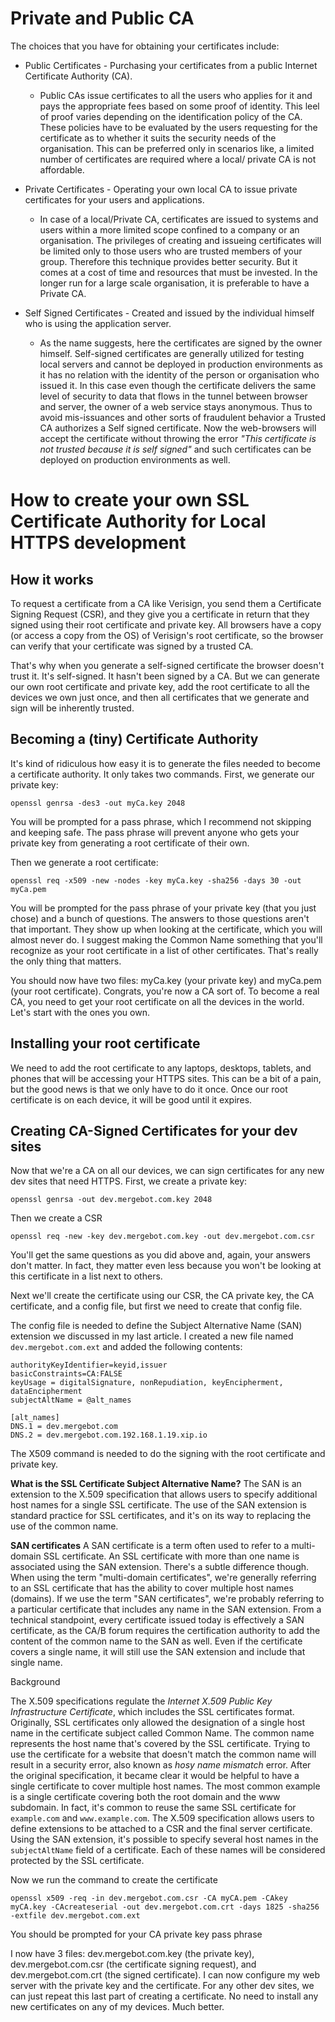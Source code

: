 # Private and Public CA

The choices that you have for obtaining your certificates include:

* Public Certificates - Purchasing your certificates from a public
Internet Certificate Authority (CA).

  * Public CAs issue certificates to all the users who applies for
  it and pays the appropriate fees based on some proof of identity.
  This leel of proof varies depending on the identification policy
  of the CA. These policies have to be evaluated by the users
  requesting for the certificate as to whether it suits the security
  needs of the organisation. This can be preferred only in scenarios
  like, a limited number of certificates are required where a local/
  private CA is not affordable.

* Private Certificates - Operating your own local CA to issue
private certificates for your users and applications.

  * In case of a local/Private CA, certificates are issued to
  systems and users within a more limited scope confined to a
  company or an organisation. The privileges of creating and
  issueing certificates will be limited only to those users who are
  trusted members of your group. Therefore this technique provides
  better security. But it comes at a cost of time and resources that
  must be invested. In the longer run for a large scale 
  organisation, it is preferable to have a Private CA.

* Self Signed Certificates - Created and issued by the individual
himself who is using the application server.

  * As the name suggests, here the certificates are signed by the
  owner himself. Self-signed certificates are generally utilized
  for testing local servers and cannot be deployed in production
  environments as it has no relation with the identity of the
  person or organisation who issued it. In this case even though
  the certificate delivers the same level of security to data that
  flows in the tunnel between browser and server, the owner of a web
  service stays anonymous. Thus to avoid mis-issuances and other
  sorts of fraudulent behavior a Trusted CA authorizes a Self signed
  certificate. Now the web-browsers will accept the certificate without throwing the error *"This certificate is not trusted
  because it is self signed"* and such certificates can be deployed
  on production environments as well.

# How to create your own SSL Certificate Authority for Local HTTPS development

## How it works
To request a certificate from a CA like Verisign, you send them a
Certificate Signing Request (CSR), and they give you a certificate
in return that they signed using their root certificate and private
key. All browsers have a copy (or access a copy from the OS) of
Verisign's root certificate, so the browser can verify that your
certificate was signed by a trusted CA.

That's why when you generate a self-signed certificate the browser
doesn't trust it. It's self-signed. It hasn't been signed by a CA.
But we can generate our own root certificate and private key, add
the root certificate to all the devices we own just once, and then
all certificates that we generate and sign will be inherently
trusted.

## Becoming a (tiny) Certificate Authority
It's kind of ridiculous how easy it is to generate the files needed
to become a certificate authority. It only takes two commands.
First, we generate our private key:

`openssl genrsa -des3 -out myCa.key 2048`

You will be prompted for a pass phrase, which I recommend not
skipping and keeping safe. The pass phrase will prevent anyone who gets your private key from generating a root certificate of their
own. 

Then we generate a root certificate:

`openssl req -x509 -new -nodes -key myCa.key -sha256 -days 30 -out myCa.pem`

You will be prompted for the pass phrase of your private key (that
you just chose) and a bunch of questions. The answers to those
questions aren't that important. They show up when looking at the
certificate, which you will almost never do. I suggest making the
Common Name something that you'll recognize as your root
certificate in a list of other certificates. That's really the
only thing that matters.

You should now have two files: myCa.key (your private key) and 
myCa.pem (your root certificate). Congrats, you're now a CA sort
of. To become a real CA, you need to get your root certificate on
all the devices in the world. Let's start with the ones you own.

## Installing your root certificate

We need to add the root certificate to any laptops, desktops,
tablets, and phones that will be accessing your HTTPS sites. This
can be a bit of a pain, but the good news is that we only have to
do it once. Once our root certificate is on each device, it will be
good until it expires.

## Creating CA-Signed Certificates for your dev sites
Now that we're a CA on all our devices, we can sign certificates
for any new dev sites that need HTTPS. First, we create a private
key:

`openssl genrsa -out dev.mergebot.com.key 2048`

Then we create a CSR

`openssl req -new -key dev.mergebot.com.key -out dev.mergebot.com.csr`

You'll get the same questions as you did above and, again, your
answers don't matter. In fact, they matter even less because you
won't be looking at this certificate in a list next to others.

Next we'll create the certificate using our CSR, the CA private
key, the CA certificate, and a config file, but first we need to
create that config file.

The config file is needed to define the Subject Alternative Name
(SAN) extension we discussed in my last article. I created a new
file named `dev.mergebot.com.ext` and added the following contents:

```ext
authorityKeyIdentifier=keyid,issuer
basicConstraints=CA:FALSE
keyUsage = digitalSignature, nonRepudiation, keyEncipherment, dataEncipherment
subjectAltName = @alt_names

[alt_names]
DNS.1 = dev.mergebot.com
DNS.2 = dev.mergebot.com.192.168.1.19.xip.io
```

The X509 command is needed to do the signing with the root
certificate and private key.

**What is the SSL Certificate Subject Alternative Name?**
The SAN is an extension to the X.509 specification that allows users
to specify additional host names for a single SSL certificate. The
use of the SAN extension is standard practice for SSL certificates,
and it's on its way to replacing the use of the common name.

**SAN certificates**
A SAN certificate is a term often used to refer to a multi-domain SSL
certificate. An SSL certificate with more than one name is associated
using the SAN extension. There's a subtle difference though. When
using the term "multi-domain certificates", we're generally referring
to an SSL certificate that has the ability to cover multiple host
names (domains). If we use the term "SAN certificates", we're
probably referring to a particular certificate that includes any
name in the SAN extension. From a technical standpoint, every
certificate issued today is effectively a SAN certificate, as the
CA/B forum requires the certification authority to add the content of
the common name to the SAN as well. Even if the certificate covers a
single name, it will still use the SAN extension and include that
single name.

Background

The X.509 specifications regulate the *Internet X.509 Public Key
Infrastructure Certificate*, which includes the SSL certificates
format. Originally, SSL certificates only allowed the designation of
a single host name in the certificate subject called Common Name. The
common name represents the host name that's covered by the SSL
certificate. Trying to use the certificate for a website that doesn't
match the common name will result in a security error, also known as
*hosy name mismatch* error. After the original specification, it
became clear it would be helpful to have a single certificate to
cover multiple host names. The most common example is a single
certificate covering both the root domain and the www subdomain.
In fact, it's common to reuse the same SSL certificate for
`example.com` and `www.example.com`. The X.509 specification allows
users to define extensions to be attached to a CSR and the final
server certificate. Using the SAN extension, it's possible to
specify several host names in the `subjectAltName` field of a
certificate. Each of these names will be considered protected by the
SSL certificate.

Now we run the command to create the certificate

`openssl x509 -req -in dev.mergebot.com.csr -CA myCA.pem -CAkey myCA.key -CAcreateserial -out dev.mergebot.com.crt -days 1825 -sha256 -extfile dev.mergebot.com.ext`

You should be prompted for your CA private key pass phrase

I now have 3 files: dev.mergebot.com.key (the private key),
dev.mergebot.com.csr (the certificate signing request), and
dev.mergebot.com.crt (the signed certificate). I can now
configure my web server with the private key and the certificate.
For any other dev sites, we can just repeat this last part of
creating a certificate. No need to install any new certificates on
any of my devices. Much better.
